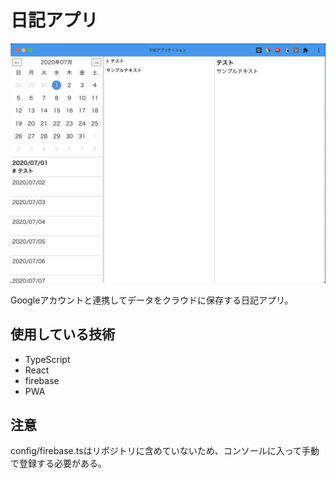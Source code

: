 # 日記アプリ

![アプリ](./docs/images/app.png)

Googleアカウントと連携してデータをクラウドに保存する日記アプリ。  

## 使用している技術
+ TypeScript
+ React
+ firebase
+ PWA

## 注意
config/firebase.tsはリポジトリに含めていないため、コンソールに入って手動で登録する必要がある。  
